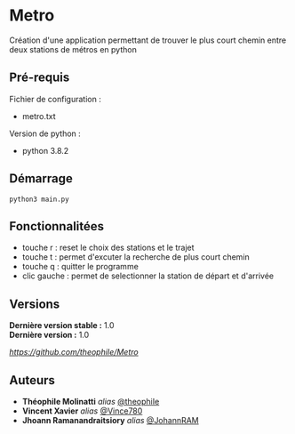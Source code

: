 # Metro
Création d'une application permettant de trouver le plus court chemin entre deux stations de métros en python

## Pré-requis

Fichier de configuration :

- metro.txt

Version de python : 

- python 3.8.2

## Démarrage

````
python3 main.py
````

## Fonctionnalitées

- touche r : reset le choix des stations et le trajet
- touche t : permet d'excuter la recherche de plus court chemin
- touche q : quitter le programme
- clic gauche : permet de selectionner la station de départ et d'arrivée 

## Versions
**Dernière version stable :** 1.0   
**Dernière version :** 1.0

_https://github.com/theophiIe/Metro_

## Auteurs
* **Théophile Molinatti**      _alias_ [@theophiIe](https://github.com/theophiIe)
* **Vincent Xavier**           _alias_ [@Vince780](https://github.com/Vince780)
* **Jhoann Ramanandraitsiory** _alias_ [@JohannRAM](https://github.com/JohannRAM)

